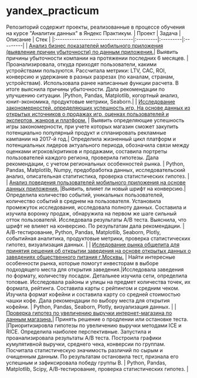 # yandex_practicum
Репозиторий содержит проекты, реализованные в процессе обучения на курсе "Аналитик данных" в Яндекс Практикум. 
| Проект                    | Задача |Описание | Стек |
|:---------------------------------|:---------|:---------|:---------|
| [Анализ бизнес показателей мобильного приложения  (выявление причин убыточности) по данным приложения.](https://github.com/harisma24i/portfolio_practicum/blob/main/Анализ%20бизнес-показателей%20мобильного%20приложения/Анализ%20бизнес_показателей%20(убытков)%20мобильного%20приложения.ipynb)| Выявить причины убыточности компании на протяжении последних 6 месяцев. | Проанализировала, откуда приходят пользователи, какими устройствами пользуются. Рассчитала метрики: LTV, CAC, ROI, конверсию и удержание в разных разрезах (по каналам, странам, устройствам). Использовала ранее написанные функции расчета. В итоге выяснила причины убыточности. Дала рекомендации по улучшению ситуации.            |Python, Pandas, Matplotlib, когортный анализ, юнит-экономика, продуктовые метрики, Seaborn.|
|          [Исследование закономерностей, определяющих успешность игр, На основе данных из открытых источников о продажах игр, оценках пользователей и экспертов, жанров и платформ.](https://github.com/harisma24i/portfolio_practicum/blob/main/Анализ%20закономерностей%20успешности%20игр/Анализ%20закономерностей%20успешности%20игр.ipynb)  | Выявить определяющие успешность игры закономерности, при учете которых магазин сможет закупить потенциально популярный продукт и спланировать рекламные кампании на 2017-й год.| Определила жизненный цикл платформ и потенциальных лидеров актуального периода, обозначила связи между оценками игроков/критиков и продажами, составила портреты пользователей каждого региона, проверила гипотезы. Дала рекомендации, с учетом региональных особенностей рынка.  | Python, Pandas, Matplotlib, Numpy, предобработка данных, исследовательский анализ, описательная статитистика, проверка статистических гипотез. |
| [Анализ поведения пользователей мобильного приложения на основе данных приложения.](https://github.com/harisma24i/portfolio_practicum/blob/main/Анализ%20поведения%20пользователей%20мобильного%20приложения/Анализ%20поведения%20пользователей%20мобильного%20приложения.ipynb)  |Выявить, влияет ли новый шрифт на конверсию.| Определила количество событий, уникальных пользователей, количество событий в среднем на пользователя. Установила промежуток исследования, исследовала полноту данных. Составила и изучила воронку продаж, обнаружила на первом же шаге сильный отток пользователй. Исследовала результаты А/В теста. Выяснила, что шрифт не влияет на конверсию. По результатам дала рекомендации.  | А/В-тестирование, Python, Pandas, Matplotlib, Seaborn, Plotly, событийная аналитика, продуктовые метрики, проверка статистических гипотез, визуализация данных. |
| [Иследование рынка общепита для принятия решения об открытии заведения на основе открытых данных о заведениях общественного питания г.Москвы.](https://github.com/harisma24i/portfolio_practicum/blob/main/Исследование%20рынка%20общепита%20для%20принятия%20решения%20об%20открытии%20заведения/Исследование%20рынка%20общепита%20для%20принятия%20решения%20об%20открытии%20заведения.ipynb)  | Найти интересные особенности рынка, которые помогут инвесторам в выборе подходящего места для открытия заведения.|Исследовала заведения по формату, количеству посадок. Детальнее изучила сети, определила топовые. Исследовала районы и улицы на предмет количества точек, их формата, рейтинга. Составила карты с рейтингом и средним чеком. Изучила формат кофейни и составила карту со средней стоимостью чашки кофе. Дала рекомендации по выбору места для открытия кофейни.  | Python, Pandas, Seaborn, Plotly, визуализация данных. |
| [Проверка гипотез по увеличению выручки интернет-магазина по данным магазина.](https://github.com/harisma24i/portfolio_practicum/blob/main/Проверка%20гипотез%20по%20увеличению%20выручки%20интернет-магазина/Проверка%20гипотез%20по%20увеличению%20выручки_АВ%20тест.ipynb)| Принять решение о продлении или остановке теста. |Приоритизировла гипотезы по увеличению выручки методами ICE и RICE. Определила наиболее перспективные. Запустила и проанализировала результаты А/В теста. Построила графики кумулятивной выручки, среднего чека, конверсии по группам. Посчитала статистическую значимость различий по сырым и очищенным данным. По результатам остановила тест, признала его успешным и зафиксировала победу группы В. | Python, Pandas, Matplotlib, Scipy, А/В-тестирование, проверка статистических гипотез. |




